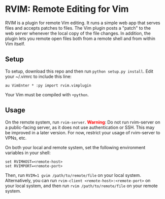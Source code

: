 RVIM: Remote Editing for Vim
============================

RVIM is a plugin for remote Vim editing.  It runs a simple web app that serves
files and accepts patches to files.  The Vim plugin posts a "patch" to the web
server whenever the local copy of the file changes.  In addition, the plugin
lets you remote open files both from a remote shell and from within Vim itself.

Setup
-----

To setup, download this repo and then run `python setup.py install`.  Edit your
~/.vimrc to include this line:

```
au VimEnter * :py import rvim.vimplugin
```

Your Vim must be compiled with `+python`.

Usage
-----

On the remote system, run `rvim-server`.  <font
color='red'>**Warning**</font>: Do not run rvim-server on a public-facing
server, as it does not use authentication or SSH.  This may be improved in a
later version.  For now, restrict your usage of rvim-server to VPNs, etc.

On both your local and remote system, set the following environment variables
in your shell:

```
set RVIMHOST=<remote-host>
set RVIMPORT=<remote-port>
```

Then, run `RVIM=1 gvim /path/to/remote/file` on your local system.
Alternatively, you can run `rvim-client <remote-host>:<remote-port>` on your
local system, and then run `rvim /path/to/remote/file` on your remote system. 




